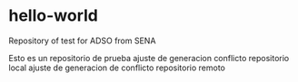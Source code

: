 # hello-world
Repository of test for ADSO from SENA

Esto es un repositorio de prueba
ajuste de generacion conflicto repositorio local
ajuste de generacion de conflicto repositorio remoto

